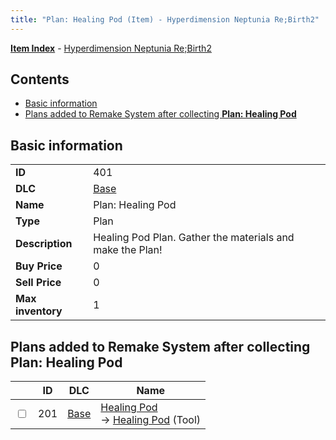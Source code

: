 ```yaml
---
title: "Plan: Healing Pod (Item) - Hyperdimension Neptunia Re;Birth2"
---
```


[**Item Index**](/neptunia/rb2/item/index.html) - [Hyperdimension Neptunia Re;Birth2](/neptunia/rb2)

## Contents

- [Basic information](#basic-information)
- [Plans added to Remake System after collecting **Plan: Healing Pod**](#plans-added-to-remake-system-after-collecting-plan-healing-pod)

## Basic information

|   |   |
| -- | -- |
| **ID** | 401 |
| **DLC** | [Base](/neptunia/rb2/dlc/0-base.html) |
| **Name** | Plan: Healing Pod |
| **Type** | Plan |
| **Description** | Healing Pod Plan. Gather the materials and make the Plan! |
| **Buy Price** | 0 |
| **Sell Price** | 0 |
| **Max inventory** | 1 |

## Plans added to Remake System after collecting **Plan: Healing Pod**

|    | ID | DLC | Name |
| -- | -- | --- | ---- |
| <input type="checkbox" id="rb2-remake-0-201" class="trackbox" /> | 201 | [Base](/neptunia/rb2/dlc/0-base.html) | [Healing Pod](/neptunia/rb2/remake/0-201-healing-pod.html)<br />→ [Healing Pod](/neptunia/rb2/item/0-2-healing-pod.html) (Tool) |